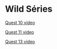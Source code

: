 # Wild Séries

 [Quest 10 video](https://www.loom.com/share/bf2c8cac035b4c4dbc79dc91893dad68)
 
 [Quest 11 video](https://www.loom.com/share/9db2181858fe4beeb37f889b3ecbcd02)
 
 [Quest 13 video](https://www.loom.com/share/714070fcd1884ce1b0408ab14fc5d20a)

